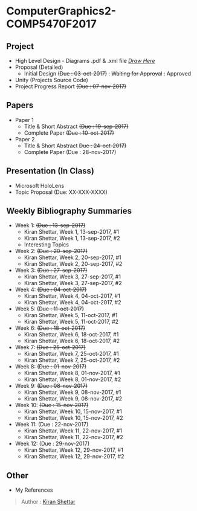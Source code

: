 # ComputerGraphics2-COMP5470F2017
## Project 
- High Level Design - Diagrams .pdf & .xml file _[Draw Here](https://www.draw.io/)_
- Proposal (Detailed)
  - Initial Design ~~(Due : 03-oct-2017)~~ : ~~Waiting for Approval~~ : Approved
- Unity (Projects Source Code)
- Project Progress Report ~~(Due : 07-nov-2017)~~
## Papers 
- Paper 1
  - Title & Short Abstract ~~(Due : 19-sep-2017)~~
  - Complete Paper ~~(Due : 10-oct-2017)~~
- Paper 2
  - Title & Short Abstract ~~Due : 24-oct-2017)~~
  - Complete Paper (Due : 28-nov-2017)
## Presentation (In Class)
- Microsoft HoloLens
- Topic Proposal (Due: XX-XXX-XXXX)
## Weekly Bibliography Summaries
- Week 1: ~~(Due : 13-sep-2017)~~
  - Kiran Shettar, Week 1, 13-sep-2017, #1
  - Kiran Shettar, Week 1, 13-sep-2017, #2 
  - Interesting Topics
- Week 2: ~~(Due : 20-sep-2017)~~
  - Kiran Shettar, Week 2, 20-sep-2017, #1
  - Kiran Shettar, Week 2, 20-sep-2017, #2
- Week 3: ~~(Due : 27-sep-2017)~~
  - Kiran Shettar, Week 3, 27-sep-2017, #1
  - Kiran Shettar, Week 3, 27-sep-2017, #2
- Week 4: ~~(Due : 04-oct-2017)~~
  - Kiran Shettar, Week 4, 04-oct-2017, #1
  - Kiran Shettar, Week 4, 04-oct-2017, #2
- Week 5: ~~(Due : 11-oct-2017)~~
  - Kiran Shettar, Week 5, 11-oct-2017, #1
  - Kiran Shettar, Week 5, 11-oct-2017, #2
- Week 6: ~~(Due : 18-oct-2017)~~
  - Kiran Shettar, Week 6, 18-oct-2017, #1
  - Kiran Shettar, Week 6, 18-oct-2017, #2
- Week 7: ~~(Due : 25-oct-2017)~~
  - Kiran Shettar, Week 7, 25-oct-2017, #1
  - Kiran Shettar, Week 7, 25-oct-2017, #2
- Week 8: ~~(Due : 01-nov-2017)~~
  - Kiran Shettar, Week 8, 01-nov-2017, #1
  - Kiran Shettar, Week 8, 01-nov-2017, #2
- Week 9: ~~(Due : 08-nov-2017)~~
  - Kiran Shettar, Week 9, 08-nov-2017, #1
  - Kiran Shettar, Week 9, 08-nov-2017, #2
- Week 10: ~~(Due : 15-nov-2017)~~
  - Kiran Shettar, Week 10, 15-nov-2017, #1
  - Kiran Shettar, Week 10, 15-nov-2017, #2
- Week 11: (Due : 22-nov-2017)
  - Kiran Shettar, Week 11, 22-nov-2017, #1
  - Kiran Shettar, Week 11, 22-nov-2017, #2
- Week 12: (Due : 29-nov-2017)
  - Kiran Shettar, Week 12, 29-nov-2017, #1
  - Kiran Shettar, Week 12, 29-nov-2017, #2
## Other
- My References

> Author : [Kiran Shettar](https://www.cs.uml.edu/~kshettar)